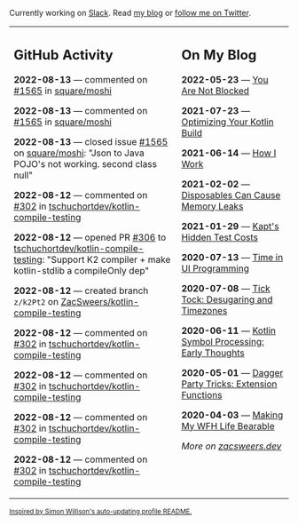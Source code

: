 Currently working on [Slack](https://slack.com/). Read [my blog](https://zacsweers.dev/) or [follow me on Twitter](https://twitter.com/ZacSweers).

<table><tr><td valign="top" width="60%">

## GitHub Activity
<!-- githubActivity starts -->
**2022-08-13** — commented on [#1565](https://github.com/square/moshi/issues/1565#issuecomment-1214224230) in [square/moshi](https://github.com/square/moshi)

**2022-08-13** — commented on [#1565](https://github.com/square/moshi/issues/1565#issuecomment-1214213254) in [square/moshi](https://github.com/square/moshi)

**2022-08-13** — closed issue [#1565](https://github.com/square/moshi/issues/1565) on [square/moshi](https://github.com/square/moshi): "Json to Java POJO's not working. second class null"

**2022-08-12** — commented on [#302](https://github.com/tschuchortdev/kotlin-compile-testing/issues/302#issuecomment-1213537548) in [tschuchortdev/kotlin-compile-testing](https://github.com/tschuchortdev/kotlin-compile-testing)

**2022-08-12** — opened PR [#306](https://github.com/tschuchortdev/kotlin-compile-testing/pull/306) to [tschuchortdev/kotlin-compile-testing](https://github.com/tschuchortdev/kotlin-compile-testing): "Support K2 compiler + make kotlin-stdlib a compileOnly dep"

**2022-08-12** — created branch `z/k2Pt2` on [ZacSweers/kotlin-compile-testing](https://github.com/ZacSweers/kotlin-compile-testing)

**2022-08-12** — commented on [#302](https://github.com/tschuchortdev/kotlin-compile-testing/issues/302#issuecomment-1213527884) in [tschuchortdev/kotlin-compile-testing](https://github.com/tschuchortdev/kotlin-compile-testing)

**2022-08-12** — commented on [#302](https://github.com/tschuchortdev/kotlin-compile-testing/issues/302#issuecomment-1213512216) in [tschuchortdev/kotlin-compile-testing](https://github.com/tschuchortdev/kotlin-compile-testing)

**2022-08-12** — commented on [#302](https://github.com/tschuchortdev/kotlin-compile-testing/issues/302#issuecomment-1213510664) in [tschuchortdev/kotlin-compile-testing](https://github.com/tschuchortdev/kotlin-compile-testing)

**2022-08-12** — commented on [#302](https://github.com/tschuchortdev/kotlin-compile-testing/issues/302#issuecomment-1213494605) in [tschuchortdev/kotlin-compile-testing](https://github.com/tschuchortdev/kotlin-compile-testing)
<!-- githubActivity ends -->
</td><td valign="top" width="40%">

## On My Blog
<!-- blog starts -->
**2022-05-23** — [You Are Not Blocked](https://www.zacsweers.dev/you-are-not-blocked/)

**2021-07-23** — [Optimizing Your Kotlin Build](https://www.zacsweers.dev/optimizing-your-kotlin-build/)

**2021-06-14** — [How I Work](https://www.zacsweers.dev/how-i-work/)

**2021-02-02** — [Disposables Can Cause Memory Leaks](https://www.zacsweers.dev/disposables-can-cause-memory-leaks/)

**2021-01-29** — [Kapt's Hidden Test Costs](https://www.zacsweers.dev/kapts-hidden-test-costs/)

**2020-07-13** — [Time in UI Programming](https://www.zacsweers.dev/time-in-ui/)

**2020-07-08** — [Tick Tock: Desugaring and Timezones](https://www.zacsweers.dev/ticktock-desugaring-timezones/)

**2020-06-11** — [Kotlin Symbol Processing: Early Thoughts](https://www.zacsweers.dev/kotlin-symbol-processor-early-thoughts/)

**2020-05-01** — [Dagger Party Tricks: Extension Functions](https://www.zacsweers.dev/dagger-party-tricks-extension-functions/)

**2020-04-03** — [Making My WFH Life Bearable](https://www.zacsweers.dev/making-wfh-life-bearable/)
<!-- blog ends -->
_More on [zacsweers.dev](https://zacsweers.dev/)_
</td></tr></table>

<sub><a href="https://simonwillison.net/2020/Jul/10/self-updating-profile-readme/">Inspired by Simon Willison's auto-updating profile README.</a></sub>
